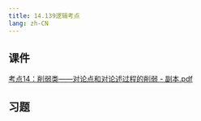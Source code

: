 ```yaml
---
title: 14.139逻辑考点
lang: zh-CN
---
```



## 课件
[考点14：削弱类——对论点和对论述过程的削弱 - 副本.pdf](..%2F..%2Fpublic%2Flogic%2F3.%E9%80%BB%E8%BE%91-139%E5%88%86%2F14.139%E9%80%BB%E8%BE%91%E8%80%83%E7%82%B9%2F%E8%80%83%E7%82%B914%EF%BC%9A%E5%89%8A%E5%BC%B1%E7%B1%BB%E2%80%94%E2%80%94%E5%AF%B9%E8%AE%BA%E7%82%B9%E5%92%8C%E5%AF%B9%E8%AE%BA%E8%BF%B0%E8%BF%87%E7%A8%8B%E7%9A%84%E5%89%8A%E5%BC%B1%20-%20%E5%89%AF%E6%9C%AC.pdf)
## 习题
```



```



